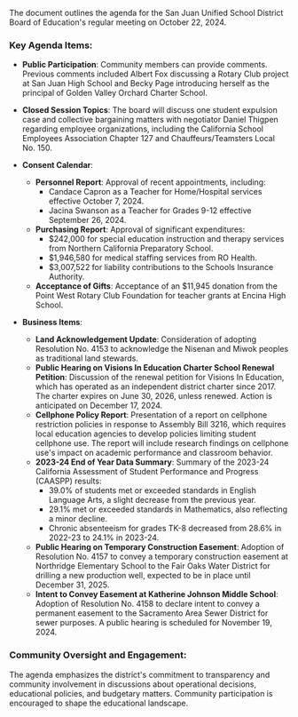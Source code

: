 The document outlines the agenda for the San Juan Unified School District Board of Education's regular meeting on October 22, 2024.

### Key Agenda Items:

- **Public Participation**: Community members can provide comments. Previous comments included Albert Fox discussing a Rotary Club project at San Juan High School and Becky Page introducing herself as the principal of Golden Valley Orchard Charter School.

- **Closed Session Topics**: The board will discuss one student expulsion case and collective bargaining matters with negotiator Daniel Thigpen regarding employee organizations, including the California School Employees Association Chapter 127 and Chauffeurs/Teamsters Local No. 150.

- **Consent Calendar**: 
  - **Personnel Report**: Approval of recent appointments, including:
    - Candace Capron as a Teacher for Home/Hospital services effective October 7, 2024.
    - Jacina Swanson as a Teacher for Grades 9-12 effective September 26, 2024.
  - **Purchasing Report**: Approval of significant expenditures:
    - $242,000 for special education instruction and therapy services from Northern California Preparatory School.
    - $1,946,580 for medical staffing services from RO Health.
    - $3,007,522 for liability contributions to the Schools Insurance Authority.
  - **Acceptance of Gifts**: Acceptance of an $11,945 donation from the Point West Rotary Club Foundation for teacher grants at Encina High School.

- **Business Items**: 
  - **Land Acknowledgement Update**: Consideration of adopting Resolution No. 4153 to acknowledge the Nisenan and Miwok peoples as traditional land stewards.
  - **Public Hearing on Visions In Education Charter School Renewal Petition**: Discussion of the renewal petition for Visions In Education, which has operated as an independent district charter since 2017. The charter expires on June 30, 2026, unless renewed. Action is anticipated on December 17, 2024.
  - **Cellphone Policy Report**: Presentation of a report on cellphone restriction policies in response to Assembly Bill 3216, which requires local education agencies to develop policies limiting student cellphone use. The report will include research findings on cellphone use's impact on academic performance and classroom behavior.
  - **2023-24 End of Year Data Summary**: Summary of the 2023-24 California Assessment of Student Performance and Progress (CAASPP) results:
    - 39.0% of students met or exceeded standards in English Language Arts, a slight decrease from the previous year.
    - 29.1% met or exceeded standards in Mathematics, also reflecting a minor decline.
    - Chronic absenteeism for grades TK-8 decreased from 28.6% in 2022-23 to 24.1% in 2023-24.
  - **Public Hearing on Temporary Construction Easement**: Adoption of Resolution No. 4157 to convey a temporary construction easement at Northridge Elementary School to the Fair Oaks Water District for drilling a new production well, expected to be in place until December 31, 2025.
  - **Intent to Convey Easement at Katherine Johnson Middle School**: Adoption of Resolution No. 4158 to declare intent to convey a permanent easement to the Sacramento Area Sewer District for sewer purposes. A public hearing is scheduled for November 19, 2024.

### Community Oversight and Engagement:
The agenda emphasizes the district's commitment to transparency and community involvement in discussions about operational decisions, educational policies, and budgetary matters. Community participation is encouraged to shape the educational landscape.
